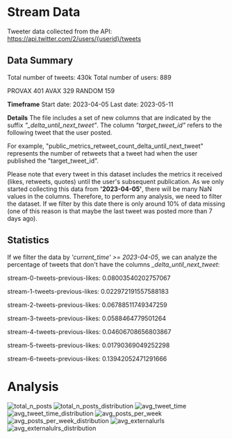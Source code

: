 # Stream Data

Tweeter data collected from the API: https://api.twitter.com/2/users/{userid}/tweets

## Data Summary
Total number of tweets: 430k
Total number of users: 889

PROVAX    401
AVAX      329
RANDOM    159

**Timeframe**
Start date: 2023-04-05
Last date: 2023-05-11

**Details**
The file includes a set of new columns that are indicated by the suffix *"_delta_until_next_tweet"*. The column *"target_tweet_id"* refers to the following tweet that the user posted.

For example, "public_metrics_retweet_count_delta_until_next_tweet" represents the number of retweets that a tweet had when the user published the "target_tweet_id".

Please note that every tweet in this dataset includes the metrics it received (likes, retweets, quotes) until the user's subsequent publication. As we only started collecting this data from **'2023-04-05'**, there will be many NaN values in the columns. Therefore, to perform any analysis, we need to filter the dataset. If we filter by this date there is only around 10% of data missing (one of this reason is that maybe the last tweet was posted more than 7 days ago).


## Statistics

If we filter the data by *'current_time' >= 2023-04-05*, we can analyze the percentage of tweets that don't have the columns *_delta_until_next_tweet*:

stream-0-tweets-previous-likes: 0.08003540202757067

stream-1-tweets-previous-likes: 0.022972191557588183

stream-2-tweets-previous-likes: 0.06788511749347259

stream-3-tweets-previous-likes: 0.0588464779501264

stream-4-tweets-previous-likes: 0.04606708656803867

stream-5-tweets-previous-likes: 0.01790369049252298

stream-6-tweets-previous-likes: 0.13942052471291666

# Analysis
![total_n_posts](../images/total_n_posts.png)
![total_n_posts_distribution](../images/total_n_posts_distribution.png)
![avg_tweet_time](../images/avg_tweet_time.png)
![avg_tweet_time_distribution](../images/avg_tweet_time_distribution.png)
![avg_posts_per_week](../images/avg_posts_per_week.png)
![avg_posts_per_week_distribution](../images/avg_posts_per_week_distribution.png)
![avg_externalurls](../images/avg_externalurls.png)
![avg_externalulrs_distribution](../images/avg_externalulrs_distribution.png)


